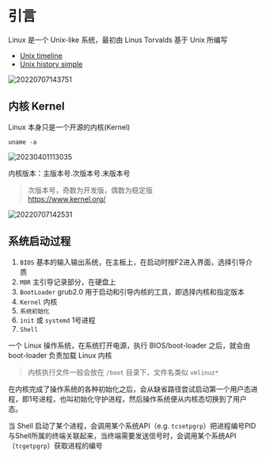 # 引言

Linux 是一个 Unix-like 系统，最初由 Linus Torvalds 基于 Unix 所编写

- [Unix timeline](https://commons.wikimedia.org/wiki/File:Unix_timeline.en.svg#/media/File:Unix_timeline.en.svg)
- [Unix history simple](https://zh.wikipedia.org/wiki/File:Unix_history-simple.svg)

![20220707143751](http://image.zuoright.com/20220707143751.png)

## 内核 Kernel

Linux 本身只是一个开源的内核(Kernel)

`uname -a`

![20230401113035](http://image.zuoright.com/20230401113035.png)

内核版本：主版本号.次版本号.末版本号

> 次版本号，奇数为开发版，偶数为稳定版  
> <https://www.kernel.org/>

![20220707142531](http://image.zuoright.com/20220707142531.png)

## 系统启动过程

1. `BIOS` 基本的输入输出系统，在主板上，在启动时按F2进入界面，选择引导介质
2. `MBR` 主引导记录部分，在硬盘上
3. `BootLoader` grub2.0 用于启动和引导内核的工具，即选择内核和指定版本
4. `Kernel` 内核
5. `系统初始化`
6. `init` 或 `systemd` 1号进程
7. `Shell`

一个 Linux 操作系统，在系统打开电源，执行 BIOS/boot-loader 之后，就会由 boot-loader 负责加载 Linux 内核

> 内核执行文件一般会放在 `/boot` 目录下，文件名类似 `vmlinuz*`

在内核完成了操作系统的各种初始化之后，会从缺省路径尝试启动第一个用户态进程，即1号进程，也叫初始化守护进程，然后操作系统便从内核态切换到了用户态。

当 Shell 启动了某个进程，会调用某个系统API（e.g. `tcsetpgrp`）把进程编号PID与Shell所属的终端关联起来，当终端需要发送信号时，会调用某个系统API（`tcgetpgrp`）获取进程的编号
